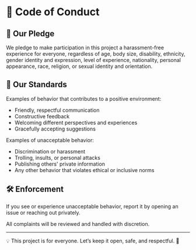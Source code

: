 # 📜 Code of Conduct

## 💬 Our Pledge
We pledge to make participation in this project a harassment-free experience for everyone, regardless of age, body size, disability, ethnicity, gender identity and expression, level of experience, nationality, personal appearance, race, religion, or sexual identity and orientation.

## 🤝 Our Standards
Examples of behavior that contributes to a positive environment:
- Friendly, respectful communication  
- Constructive feedback  
- Welcoming different perspectives and experiences  
- Gracefully accepting suggestions  

Examples of unacceptable behavior:
- Discrimination or harassment  
- Trolling, insults, or personal attacks  
- Publishing others' private information  
- Any other behavior that violates ethical or inclusive norms

## 🛠️ Enforcement
If you see or experience unacceptable behavior, report it by opening an issue or reaching out privately.

All complaints will be reviewed and handled with discretion.

---

💡 This project is for everyone. Let’s keep it open, safe, and respectful. 💖
